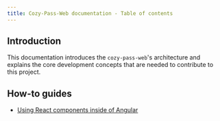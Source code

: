 ```yaml
---
title: Cozy-Pass-Web documentation - Table of contents
---
```


## Introduction

This documentation introduces the `cozy-pass-web`'s architecture and explains the core development concepts that are needed to contribute to this project.

## How-to guides

-   [Using React components inside of Angular](react_component.md)